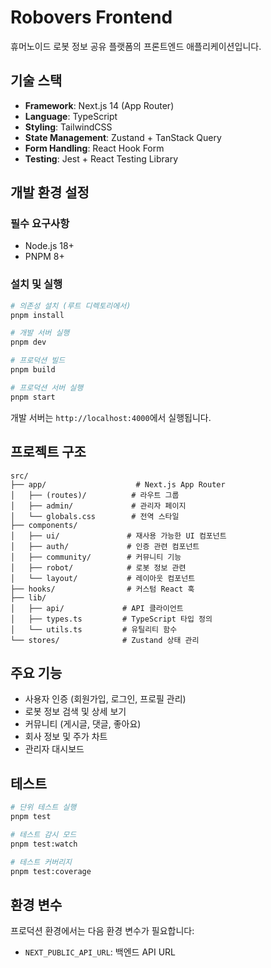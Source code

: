 # Robovers Frontend

휴머노이드 로봇 정보 공유 플랫폼의 프론트엔드 애플리케이션입니다.

## 기술 스택

- **Framework**: Next.js 14 (App Router)
- **Language**: TypeScript
- **Styling**: TailwindCSS
- **State Management**: Zustand + TanStack Query
- **Form Handling**: React Hook Form
- **Testing**: Jest + React Testing Library

## 개발 환경 설정

### 필수 요구사항

- Node.js 18+
- PNPM 8+

### 설치 및 실행

```bash
# 의존성 설치 (루트 디렉토리에서)
pnpm install

# 개발 서버 실행
pnpm dev

# 프로덕션 빌드
pnpm build

# 프로덕션 서버 실행
pnpm start
```

개발 서버는 `http://localhost:4000`에서 실행됩니다.

## 프로젝트 구조

```
src/
├── app/                    # Next.js App Router
│   ├── (routes)/          # 라우트 그룹
│   ├── admin/             # 관리자 페이지
│   └── globals.css        # 전역 스타일
├── components/
│   ├── ui/               # 재사용 가능한 UI 컴포넌트
│   ├── auth/             # 인증 관련 컴포넌트
│   ├── community/        # 커뮤니티 기능
│   ├── robot/            # 로봇 정보 관련
│   └── layout/           # 레이아웃 컴포넌트
├── hooks/                # 커스텀 React 훅
├── lib/
│   ├── api/             # API 클라이언트
│   ├── types.ts         # TypeScript 타입 정의
│   └── utils.ts         # 유틸리티 함수
└── stores/              # Zustand 상태 관리
```

## 주요 기능

- 사용자 인증 (회원가입, 로그인, 프로필 관리)
- 로봇 정보 검색 및 상세 보기
- 커뮤니티 (게시글, 댓글, 좋아요)
- 회사 정보 및 주가 차트
- 관리자 대시보드

## 테스트

```bash
# 단위 테스트 실행
pnpm test

# 테스트 감시 모드
pnpm test:watch

# 테스트 커버리지
pnpm test:coverage
```

## 환경 변수

프로덕션 환경에서는 다음 환경 변수가 필요합니다:

- `NEXT_PUBLIC_API_URL`: 백엔드 API URL